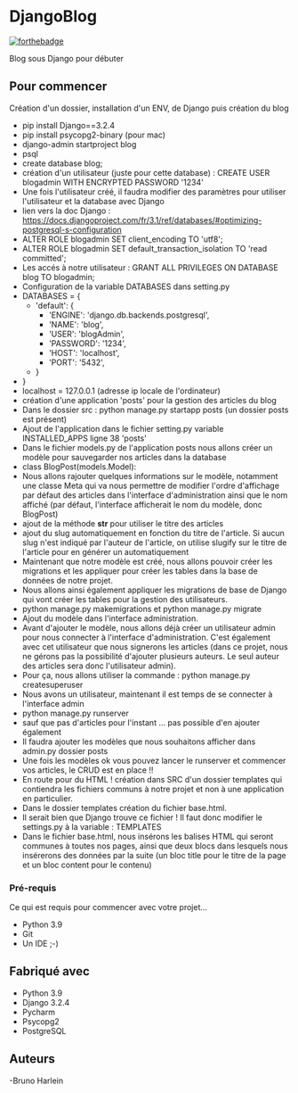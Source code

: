 # DjangoBlog

[![forthebadge](http://forthebadge.com/images/badges/built-with-love.svg)](http://forthebadge.com)  

Blog sous Django pour débuter

## Pour commencer

Création d'un dossier, installation d'un ENV, de Django puis création du blog 

- pip install Django==3.2.4
- pip install psycopg2-binary (pour mac)
- django-admin startproject blog
- psql
- create database blog;
- création d'un utilisateur (juste pour cette database) : CREATE USER blogadmin WITH ENCRYPTED PASSWORD '1234'
- Une fois l'utilisateur créé, il faudra modifier des paramètres pour utiliser l'utilisateur et la database avec Django
- lien vers la doc Django : https://docs.djangoproject.com/fr/3.1/ref/databases/#optimizing-postgresql-s-configuration
- ALTER ROLE blogadmin SET client_encoding TO 'utf8';
- ALTER ROLE blogadmin SET default_transaction_isolation TO 'read committed';
- Les accés à notre utilisateur : GRANT ALL PRIVILEGES ON DATABASE blog TO blogadmin;
- Configuration de la variable DATABASES dans setting.py
- DATABASES = {
    - 'default': {
        - 'ENGINE': 'django.db.backends.postgresql',
        - 'NAME': 'blog',
        - 'USER': 'blogAdmin',
        - 'PASSWORD': '1234',
        - 'HOST': 'localhost',
        - 'PORT': '5432',
    - }
- }
- localhost = 127.0.0.1 (adresse ip locale de l'ordinateur)
- création d'une application 'posts' pour la gestion des articles du blog
- Dans le dossier src : python manage.py startapp posts (un dossier posts est présent)
- Ajout de l'application dans le fichier setting.py variable INSTALLED_APPS ligne 38 'posts'
- Dans le fichier models.py de l'application posts nous allons créer un modèle pour sauvegarder nos articles dans la database
- class BlogPost(models.Model):
- Nous allons rajouter quelques informations sur le modèle, notamment une classe Meta qui va nous permettre de modifier 
  l'ordre d'affichage par défaut des articles dans l'interface d'administration ainsi que le nom affiché (par défaut, l'interface afficherait le nom du modèle, donc BlogPost)
- ajout de la méthode __str__ pour utiliser le titre des articles
- ajout du slug automatiquement en fonction du titre de l'article. Si aucun slug n'est indiqué par l'auteur de l'article, on utilise slugify sur le titre de l'article pour en générer un automatiquement
- Maintenant que notre modèle est créé, nous allons pouvoir créer les migrations et les appliquer pour créer les tables dans la base de données de notre projet.
- Nous allons ainsi également appliquer les migrations de base de Django qui vont créer les tables pour la gestion des utilisateurs.
- python manage.py makemigrations et python manage.py migrate
- Ajout du modèle dans l'interface administration.
- Avant d'ajouter le modèle, nous allons déjà créer un utilisateur admin pour nous connecter à l'interface d'administration. C'est également avec cet utilisateur que nous signerons les articles (dans ce projet, nous ne gérons pas la possibilité d'ajouter plusieurs auteurs. Le seul auteur des articles sera donc l'utilisateur admin).
- Pour ça, nous allons utiliser la commande : python manage.py createsuperuser 
- Nous avons un utilisateur, maintenant il est temps de se connecter à l'interface admin 
- python manage.py runserver
- sauf que pas d'articles pour l'instant ... pas possible d'en ajouter également 
- Il faudra ajouter les modèles que nous souhaitons afficher dans admin.py dossier posts
- Une fois les modèles ok vous pouvez lancer le runserver et commencer vos articles, le CRUD est en place !!
- En route pour du HTML ! création dans SRC d'un dossier templates qui contiendra les fichiers communs à notre projet et non à une application en particulier.
- Dans le dossier templates création du fichier base.html.
- Il serait bien que Django trouve ce fichier ! Il faut donc modifier le settings.py à la variable : TEMPLATES
- Dans le fichier base.html, nous insérons les balises HTML qui seront communes à toutes nos pages, ainsi que deux blocs dans lesquels nous insérerons des données par la suite (un bloc title pour le titre de la page et un bloc content pour le contenu)



### Pré-requis

Ce qui est requis pour commencer avec votre projet...

- Python 3.9
- Git
- Un IDE ;-)

## Fabriqué avec

* Python 3.9
* Django 3.2.4
* Pycharm
* Psycopg2
* PostgreSQL

## Auteurs

-Bruno Harlein



